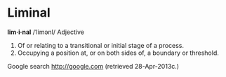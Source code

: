 Liminal
=======

**lim·i·nal** /ˈlimənl/
Adjective
1. Of or relating to a transitional or initial stage of a process.
2. Occupying a position at, or on both sides of, a boundary or threshold.

Google search http://google.com (retrieved 28-Apr-2013c.)
